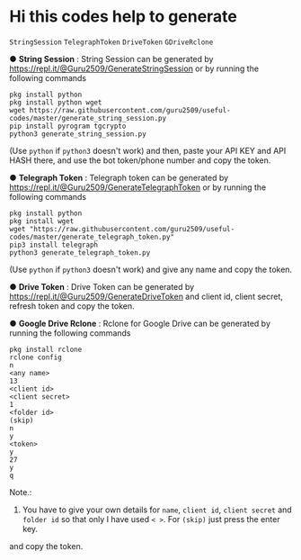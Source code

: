 # Hi this codes help to generate
`StringSession`
`TelegraphToken`
`DriveToken`
`GDriveRclone`




● **String Session** : String Session can be generated by https://repl.it/@Guru2509/GenerateStringSession or by running the following commands
```
pkg install python
pkg install python wget
wget https://raw.githubusercontent.com/guru2509/useful-codes/master/generate_string_session.py
pip install pyrogram tgcrypto
python3 generate_string_session.py
```
(Use `python` if `python3` doesn't work) and then, paste your API KEY and API HASH there, and use the bot token/phone number and copy the token.



● **Telegraph Token** : Telegraph token can be generated by https://repl.it/@Guru2509/GenerateTelegraphToken or by running the following commands
```
pkg install python
pkg install wget
wget "https://raw.githubusercontent.com/guru2509/useful-codes/master/generate_telegraph_token.py"
pip3 install telegraph
python3 generate_telegraph_token.py
```
(Use `python` if `python3` doesn't work) and give any name and copy the token.



● **Drive Token** : Drive Token can be generated by https://repl.it/@Guru2509/GenerateDriveToken and client id, client secret, refresh token and copy the token.

● **Google Drive Rclone** : Rclone for Google Drive can be generated by running the following commands
```
pkg install rclone
rclone config
n
<any name>
13
<client id>
<client secret>
1
<folder id>
(skip)
n
y
<token>
y
27
y
q
```
Note.:
1. You have to give your own details for `name`, `client id`, `client secret` and `folder id` so that only I have used `< >`.
For `(skip)` just press the enter key.

and copy the token.
